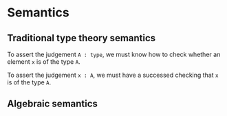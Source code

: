 # Semantics

## Traditional type theory semantics

To assert the judgement `A : type`,
we must know how to check whether an element `x` is of the type `A`.

To assert the judgement `x : A`,
we must have a successed checking that `x` is of the type `A`.

## Algebraic semantics
